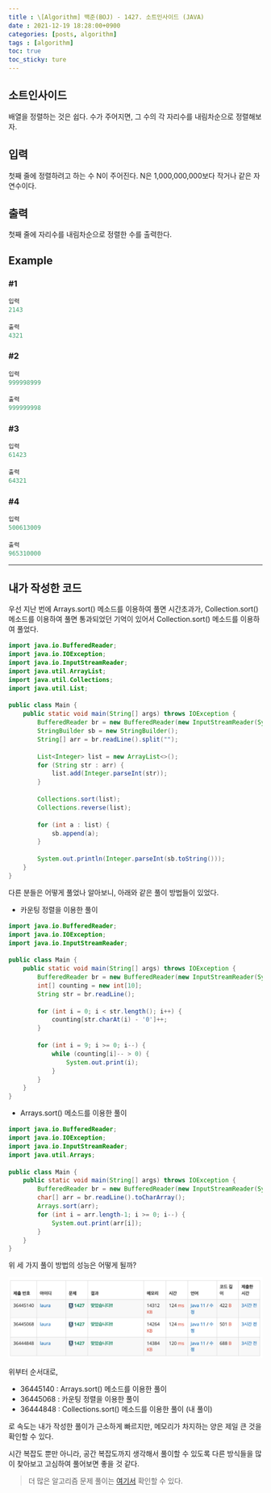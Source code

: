 ```yaml
---
title : \[Algorithm] 백준(BOJ) - 1427. 소트인사이드 (JAVA)
date : 2021-12-19 18:28:00+0900 
categories: [posts, algorithm]
tags : [algorithm]
toc: true 
toc_sticky: ture
---
```


## 소트인사이드

배열을 정렬하는 것은 쉽다. 수가 주어지면, 그 수의 각 자리수를 내림차순으로 정렬해보자.

## 입력

첫째 줄에 정렬하려고 하는 수 N이 주어진다. N은 1,000,000,000보다 작거나 같은 자연수이다.

## 출력

첫째 줄에 자리수를 내림차순으로 정렬한 수를 출력한다.

## Example

### #1
```java
입력
2143

출력
4321
```

### #2
```java
입력
999998999

출력
999999998
```

### #3
```java
입력
61423

출력
64321
```

### #4
```java
입력
500613009

출력
965310000
```
---

## 내가 작성한 코드

우선 지난 번에 Arrays.sort() 메소드를 이용하여 풀면 시간초과가, Collection.sort() 메소드를 이용하여 풀면 통과되었던 기억이 있어서 Collection.sort() 메소드를 이용하여 풀었다.

``` java
import java.io.BufferedReader;
import java.io.IOException;
import java.io.InputStreamReader;
import java.util.ArrayList;
import java.util.Collections;
import java.util.List;

public class Main {
    public static void main(String[] args) throws IOException {
        BufferedReader br = new BufferedReader(new InputStreamReader(System.in));
        StringBuilder sb = new StringBuilder();
        String[] arr = br.readLine().split("");
        
        List<Integer> list = new ArrayList<>();
        for (String str : arr) {
            list.add(Integer.parseInt(str));
        }
        
        Collections.sort(list);
        Collections.reverse(list);
        
        for (int a : list) {
            sb.append(a);
        }
        
        System.out.println(Integer.parseInt(sb.toString()));
    }
}
```

다른 분들은 어떻게 풀었나 알아보니, 아래와 같은 풀이 방법들이 있었다.

- 카운팅 정렬을 이용한 풀이
```java
import java.io.BufferedReader;
import java.io.IOException;
import java.io.InputStreamReader;

public class Main {
    public static void main(String[] args) throws IOException {
        BufferedReader br = new BufferedReader(new InputStreamReader(System.in));
        int[] counting = new int[10];
        String str = br.readLine();
        
        for (int i = 0; i < str.length(); i++) {
            counting[str.charAt(i) - '0']++;
        }
        
        for (int i = 9; i >= 0; i--) {
            while (counting[i]-- > 0) {
                System.out.print(i);
            }
        }
    }
}
```

- Arrays.sort() 메소드를 이용한 풀이
```java
import java.io.BufferedReader;
import java.io.IOException;
import java.io.InputStreamReader;
import java.util.Arrays;

public class Main {
    public static void main(String[] args) throws IOException {
        BufferedReader br = new BufferedReader(new InputStreamReader(System.in));
        char[] arr = br.readLine().toCharArray();
        Arrays.sort(arr);
        for (int i = arr.length-1; i >= 0; i--) {
            System.out.print(arr[i]);
        }
    }
}
```

위 세 가지 풀이 방법의 성능은 어떻게 될까?

![BOJ 1427 performance test](/assets/images/2021-12-19-boj-1427.png)

위부터 순서대로,
- 36445140 : Arrays.sort() 메소드를 이용한 풀이
- 36445068 : 카운팅 정렬을 이용한 풀이
- 36444848 : Collections.sort() 메소드를 이용한 풀이 (내 풀이)

로 속도는 내가 작성한 풀이가 근소하게 빠르지만, 메모리가 차지하는 양은 제일 큰 것을 확인할 수 있다.

시간 복잡도 뿐만 아니라, 공간 복잡도까지 생각해서 풀이할 수 있도록 다른 방식들을 많이 찾아보고 고심하여 풀어보면 좋을 것 같다.

> 더 많은 알고리즘 문제 풀이는 [여기서](https://github.com/DAMICHOI/Algorithm) 확인할 수 있다.